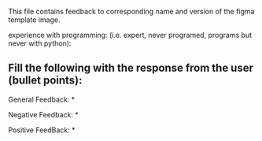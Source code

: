 This file contains feedback to corresponding name and version of the figma template image.

experience with programming: (i.e. expert, never programed, programs but never with python):

## Fill the following with the response from the user (bullet points):

General Feedback:
* 

Negative Feedback:
* 

Positive FeedBack:
* 

